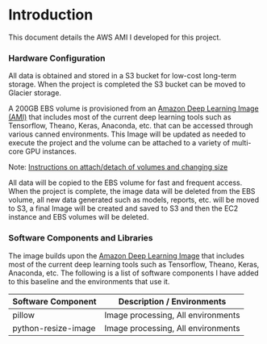 # Introduction

This document details the AWS AMI I developed for this project.

### Hardware Configuration

All data is obtained and stored in a S3 bucket for low-cost long-term storage. When the project is completed the S3 bucket can be moved to Glacier storage.

A 200GB EBS volume is provisioned from an [Amazon Deep Learning Image (AMI)](https://aws.amazon.com/machine-learning/amis/) that includes most of the current deep learning tools such as Tensorflow, Theano, Keras, Anaconda, etc. that can be accessed through various canned environments. This Image will be updated as needed to execute the project and the volume can be attached to a variety of multi-core GPU instances.

Note: [Instructions on attach/detach of volumes and changing size](https://n2ws.com/how-to-guides/how-to-increase-the-size-of-an-aws-ebs-cloud-volume-attached-to-a-linux-machine.html)

All data will be copied to the EBS volume for fast and frequent access. When the project is complete, the image data will be deleted from the EBS volume, all new data generated such as models, reports, etc. will be moved to S3, a final Image will be created and saved to S3 and then the EC2 instance and EBS volumes will be deleted.

### Software Components and Libraries

The image builds upon the [Amazon Deep Learning Image](https://aws.amazon.com/machine-learning/amis/) that includes most of the current deep learning tools such as Tensorflow, Theano, Keras, Anaconda, etc. The following is a list of software components I have added to this baseline and the environments that use it.

| Software Component    | Description / Environments                |
| --------------------- | ----------------------------------------- |
| pillow                | Image processing, All environments        |
| python-resize-image   | Image processing, All environments        |
